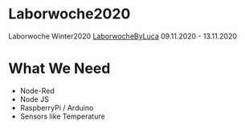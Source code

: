# Laborwoche2020
Laborwoche Winter2020 
[LaborwocheByLuca](https://github.com/lucrka/live_data_viz)
09.11.2020 - 13.11.2020

# What We Need
- Node-Red
- Node JS
- RaspberryPi / Arduino
- Sensors like Temperature

